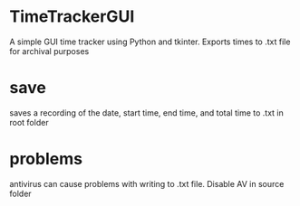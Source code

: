 # TimeTrackerGUI
 A simple GUI time tracker using Python and tkinter. Exports times to .txt file for archival purposes

# save
saves a recording of the date, start time, end time, and total time to .txt in root folder

# problems
antivirus can cause problems with writing to .txt file. Disable AV in source folder

